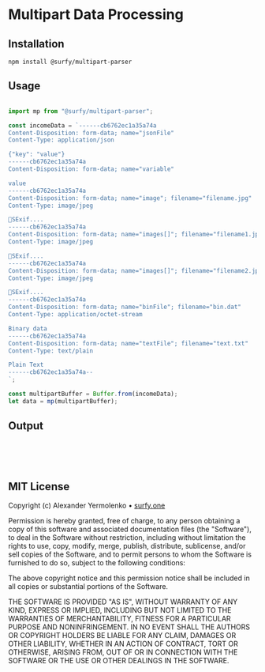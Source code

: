 # Multipart Data Processing

## Installation

```
npm install @surfy/multipart-parser
```

## Usage

```js

import mp from "@surfy/multipart-parser";

const incomeData = `------cb6762ec1a35a74a
Content-Disposition: form-data; name="jsonFile"
Content-Type: application/json

{"key": "value"}
------cb6762ec1a35a74a
Content-Disposition: form-data; name="variable"

value
------cb6762ec1a35a74a
Content-Disposition: form-data; name="image"; filename="filename.jpg"
Content-Type: image/jpeg

SExif ....
------cb6762ec1a35a74a
Content-Disposition: form-data; name="images[]"; filename="filename1.jpg"
Content-Type: image/jpeg

SExif ....
------cb6762ec1a35a74a
Content-Disposition: form-data; name="images[]"; filename="filename2.jpg"
Content-Type: image/jpeg

SExif ....
------cb6762ec1a35a74a
Content-Disposition: form-data; name="binFile"; filename="bin.dat"
Content-Type: application/octet-stream

Binary data
------cb6762ec1a35a74a
Content-Disposition: form-data; name="textFile"; filename="text.txt"
Content-Type: text/plain

Plain Text
------cb6762ec1a35a74a--
`;

const multipartBuffer = Buffer.from(incomeData);
let data = mp(multipartBuffer);

```


## Output


<br />
<br />
<br />

## MIT License

Copyright (c) Alexander Yermolenko • [surfy.one](https://surfy.one)

Permission is hereby granted, free of charge, to any person obtaining a copy
of this software and associated documentation files (the "Software"), to deal
in the Software without restriction, including without limitation the rights
to use, copy, modify, merge, publish, distribute, sublicense, and/or sell
copies of the Software, and to permit persons to whom the Software is
furnished to do so, subject to the following conditions:

The above copyright notice and this permission notice shall be included in all
copies or substantial portions of the Software.

THE SOFTWARE IS PROVIDED "AS IS", WITHOUT WARRANTY OF ANY KIND, EXPRESS OR
IMPLIED, INCLUDING BUT NOT LIMITED TO THE WARRANTIES OF MERCHANTABILITY,
FITNESS FOR A PARTICULAR PURPOSE AND NONINFRINGEMENT. IN NO EVENT SHALL THE
AUTHORS OR COPYRIGHT HOLDERS BE LIABLE FOR ANY CLAIM, DAMAGES OR OTHER
LIABILITY, WHETHER IN AN ACTION OF CONTRACT, TORT OR OTHERWISE, ARISING FROM,
OUT OF OR IN CONNECTION WITH THE SOFTWARE OR THE USE OR OTHER DEALINGS IN THE
SOFTWARE.